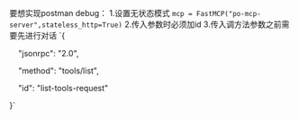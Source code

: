 要想实现postman debug：
1.设置无状态模式
`mcp = FastMCP("po-mcp-server",stateless_http=True)`
2.传入参数时必须加id
3.传入调方法参数之前需要先进行对话
`{

    "jsonrpc": "2.0",

    "method": "tools/list",

    "id": "list-tools-request"

}`
